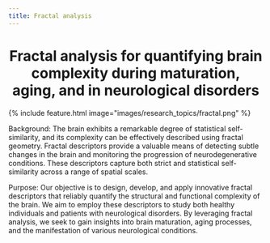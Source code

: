 ```yaml
---
title: Fractal analysis 
---
```


# <center><i class="Fractal analysis"></i>Fractal analysis for quantifying brain complexity during maturation, aging, and in neurological disorders</center>

{%
  include feature.html
  image="images/research_topics/fractal.png"
%}

Background: The brain exhibits a remarkable degree of statistical self-similarity, and its complexity can be effectively described using fractal geometry. Fractal descriptors provide a valuable means of detecting subtle changes in the brain and monitoring the progression of neurodegenerative conditions. These descriptors capture both strict and statistical self-similarity across a range of spatial scales.

Purpose: Our objective is to design, develop, and apply innovative fractal descriptors that reliably quantify the structural and functional complexity of the brain. We aim to employ these descriptors to study both healthy individuals and patients with neurological disorders. By leveraging fractal analysis, we seek to gain insights into brain maturation, aging processes, and the manifestation of various neurological conditions.



